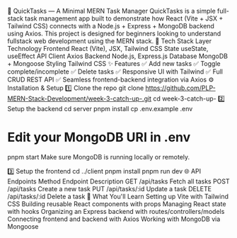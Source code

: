 📝 QuickTasks — A Minimal MERN Task Manager
QuickTasks is a simple full-stack task management app built to demonstrate how React (Vite + JSX + Tailwind CSS) connects with a Node.js + Express + MongoDB backend using Axios. This project is designed for beginners looking to understand fullstack web development using the MERN stack.
🚀 Tech Stack
Layer	Technology
Frontend	React (Vite), JSX, Tailwind CSS
State	useState, useEffect
API Client	Axios
Backend	Node.js, Express.js
Database	MongoDB + Mongoose
Styling	Tailwind CSS
✨ Features
✅ Add new tasks
✅ Toggle complete/incomplete
✅ Delete tasks
✅ Responsive UI with Tailwind
✅ Full CRUD REST API
✅ Seamless frontend-backend integration via Axios
⚙️ Installation & Setup
1️⃣ Clone the repo
git clone https://github.com/PLP-MERN-Stack-Development/week-3-catch-up-.git
cd week-3-catch-up-
2️⃣ Setup the backend
cd server
pnpm install
cp .env.example .env
# Edit your MongoDB URI in .env

pnpm start
Make sure MongoDB is running locally or remotely.

3️⃣ Setup the frontend
cd ../client
pnpm install
pnpm run dev
🌐 API Endpoints
Method	Endpoint	Description
GET	/api/tasks	Fetch all tasks
POST	/api/tasks	Create a new task
PUT	/api/tasks/:id	Update a task
DELETE	/api/tasks/:id	Delete a task
🧠 What You'll Learn
Setting up Vite with Tailwind CSS
Building reusable React components with props
Managing React state with hooks
Organizing an Express backend with routes/controllers/models
Connecting frontend and backend with Axios
Working with MongoDB via Mongoose
